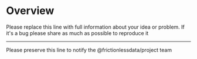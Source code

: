 # Overview

Please replace this line with full information about your idea or problem. If it's a bug please share as much as possible to reproduce it

---

Please preserve this line to notify the @frictionlessdata/project team
